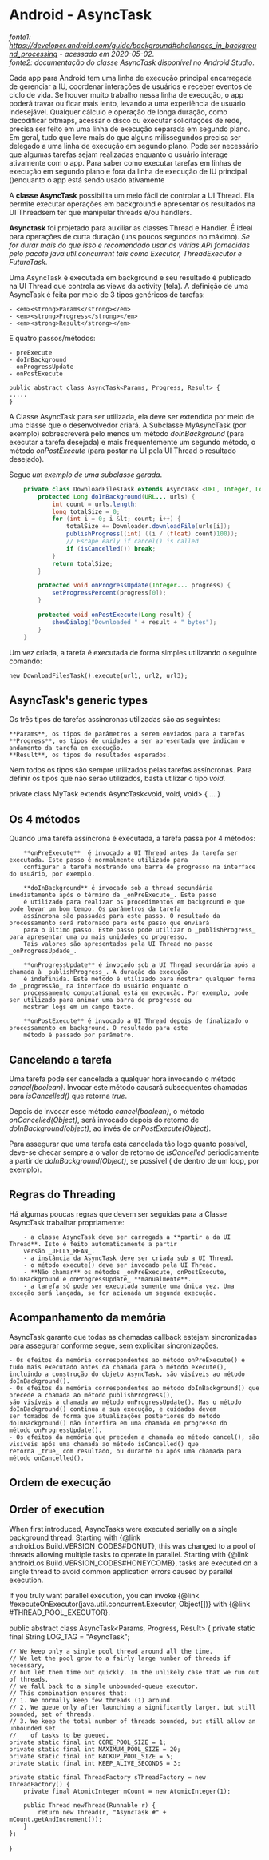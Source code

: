 # Android - AsyncTask

_fonte1: https://developer.android.com/guide/background#challenges_in_background_processing - acessado em 2020-05-02_.</br>
_fonte2: documentação do classe AsyncTask disponível no Android Studio_.

Cada app para Android tem uma linha de execução principal encarregada de gerenciar a IU, coordenar interações de usuários e receber eventos de ciclo de vida. Se houver muito trabalho nessa linha de execução, o app poderá travar ou ficar mais lento, levando a uma experiência de usuário indesejável. Qualquer cálculo e operação de longa duração, como decodificar bitmaps, acessar o disco ou executar solicitações de rede, precisa ser feito em uma linha de execução separada em segundo plano. Em geral, tudo que leve mais do que alguns milissegundos precisa ser delegado a uma linha de execução em segundo plano. Pode ser necessário que algumas tarefas sejam realizadas enquanto o usuário interage ativamente com o app. Para saber como executar tarefas em linhas de execução em segundo plano e fora da linha de execução de IU principal ()enquanto o app está sendo usado ativamente

A **classe AsyncTask** possibilita um meio fácil de controlar a UI Thread. Ela permite executar operações em background e apresentar os resultados na UI Threadsem ter que manipular threads e/ou handlers.

**Asynctask** foi projetado para auxiliar as classes Thread e Handler. É ideal para operações de curta duração (uns poucos segundos no máximo). _Se for durar mais do que isso é recomendado usar as várias API fornecidas pelo pacote java.util.concurrent tais como Executor, ThreadExecutor e FutureTask_.

Uma AsyncTask é executada em background e seu resultado é publicado na UI Thread que controla as views da activity (tela). 
A definição de uma AsyncTask é feita por meio de 3 tipos genéricos de tarefas:
```
- <em><strong>Params</strong></em>
- <em><strong>Progress</strong></em>
- <em><strong>Result</strong></em>
```	
E quatro passos/métodos:
```
- preExecute
- doInBackground
- onProgressUpdate
- onPostExecute
```
```
public abstract class AsyncTask<Params, Progress, Result> { 
.....
}
```
A Classe AsyncTask para ser utilizada, ela deve ser extendida por meio de uma classe que o desenvolvedor criará.
A Subclasse MyAsyncTask (por exemplo) sobrescreverá pelo menos um método _doInBackground_ (para executar a tarefa desejada) e mais frequentemente um segundo método, o método _onPostExecute_ (para postar na UI pela UI Thread o resultado desejado).


Segue _um exemplo de uma subclasse gerada_.

```java
	private class DownloadFilesTask extends AsyncTask <URL, Integer, Long>; {
		protected Long doInBackground(URL... urls) {
			int count = urls.length;
			long totalSize = 0;
			for (int i = 0; i &lt; count; i++) {
				totalSize += Downloader.downloadFile(urls[i]);
				publishProgress((int) ((i / (float) count)100));
				// Escape early if cancel() is called
				if (isCancelled()) break;
			}
			return totalSize;
		}

		protected void onProgressUpdate(Integer... progress) {
			setProgressPercent(progress[0]);
		}

		protected void onPostExecute(Long result) {
			showDialog("Downloaded " + result + " bytes");
		}
	}
```

Um vez criada, a tarefa é executada de forma simples utilizando o seguinte comando:

	new DownloadFilesTask().execute(url1, url2, url3);
 
 
 ## AsyncTask's generic types
 
Os três tipos de tarefas assíncronas utilizadas são as seguintes:

```
**Params**, os tipos de parâmetros a serem enviados para a tarefas
**Progress**, os tipos de unidades a ser apresentada que indicam o andamento da tarefa em execução.
**Result**, os tipos de resultados esperados.
```

Nem todos os tipos são sempre utilizados pelas tarefas assíncronas. Para definir os tipos que não serão utilizados,
basta utilizar o tipo _void_.

private class MyTask extends AsyncTask<void, void, void> { ... }

## Os 4 métodos
Quando uma tarefa assíncrona é executada, a tarefa passa por 4 métodos:

```
	**onPreExecute**  é invocado a UI Thread antes da tarefa ser executada. Este passo é normalmente utilizado para
	configurar a tarefa mostrando uma barra de progresso na interface do usuário, por exemplo.

	**doInBackground** é invocado sob a thread secundária imediatamente após o término da _onPreExecute_. Este passo
	é utilizado para realizar os procedimentos em background e que pode levar um bom tempo. Os parâmetros da tarefa
	assíncrona são passadas para este passo. O resultado da processamento será retornado para este passo que enviará
	para o último passo. Este passo pode utilizar o _publishProgress_ para apresentar uma ou mais unidades do progresso.
	Tais valores são apresentados pela UI Thread no passo _onProgressUpdade_.

	**onProgressUpdate** é invocado sob a UI Thread secundária após a chamada à _publishProgress_. A duração da execução 
	é indefinida. Este método é utilizado para mostrar qualquer forma de _progressão_ na interface do usuário enquanto o 
	processamento computational está em execução. Por exemplo, pode ser utilizado para animar uma barra de progresso ou 
	mostrar logs em um campo texto.

	**onPostExecute** é invocado a UI Thread depois de finalizado o processamento em background. O resultado para este
	método é passado por parâmetro.
```

 ## Cancelando a tarefa

Uma tarefa pode ser cancelada a qualquer hora invocando o método _cancel(boolean)_. Invocar este método causará subsequentes
chamadas para _isCancelled()_ que retorna _true_.

Depois de invocar esse método _cancel(boolean)_, o método _onCancelled(Object)_, será invocado depois do retorno de
_doInBackground(object)_, ao invés de _onPostExecute(Object)_.

Para assegurar que uma tarefa está cancelada tão logo quanto possível, deve-se checar sempre a o valor de retorno
de _isCancelled_ periodicamente a partir de _doInBackground(Object)_, se possível ( de dentro de um loop, por exemplo).

## Regras do Threading

Há algumas poucas regras que devem ser seguidas para a Classe AsyncTask trabalhar propriamente:
```
	- a classe AsyncTask deve ser carregada a **partir a da UI Thread**. Isto é feito automaticamente a partir
	versão _JELLY_BEAN_.
	- a instância da AsyncTask deve ser criada sob a UI Thread.
	- o método execute() deve ser invocado pela UI Thread.
	- **Não chamar** os métodos _onPreExecute, onPostExecute, doInBackground e onProgressUpdate_ **manualmente**.
	- a tarefa só pode ser executada somente uma única vez. Uma exceção será lançada, se for acionada um segunda execução.
```
## Acompanhamento da memória

AsyncTask garante que todas as chamadas callback estejam sincronizadas para assegurar conforme segue, sem explicitar sincronizações.

	- Os efeitos da memória correspondentes ao método onPreExecute() e tudo mais executado antes da chamada para o método execute(),
	incluindo a construção do objeto AsyncTask, são visíveis ao método doInBackground().
	- Os efeitos da memória correspondentes ao método doInBackground() que precede a chamada ao método publishProgress(),
	são visíveis à chamada ao método onProgressUpdate(). Mas o método doInBackground() continua a sua execução, e cuidados devem
	ser tomados de forma que atualizações posteriores do método doInBackground() não interfira em uma chamada em progresso do
	método onProgressUpdate().
	- Os efeitos da memória que precedem a chamada ao método cancel(), são visíveis após uma chamada ao método isCancelled() que
	retorna _true_ com resultado, ou durante ou após uma chamada para método onCancelled().

## Ordem de execução

<h2>Order of execution</h2>
<p>When first introduced, AsyncTasks were executed serially on a single background
thread. Starting with {@link android.os.Build.VERSION_CODES#DONUT}, this was changed
to a pool of threads allowing multiple tasks to operate in parallel. Starting with
{@link android.os.Build.VERSION_CODES#HONEYCOMB}, tasks are executed on a single
thread to avoid common application errors caused by parallel execution.</p>
<p>If you truly want parallel execution, you can invoke
{@link #executeOnExecutor(java.util.concurrent.Executor, Object[])} with
{@link #THREAD_POOL_EXECUTOR}.</p>
 
public abstract class AsyncTask<Params, Progress, Result> {
    private static final String LOG_TAG = "AsyncTask";

    // We keep only a single pool thread around all the time.
    // We let the pool grow to a fairly large number of threads if necessary,
    // but let them time out quickly. In the unlikely case that we run out of threads,
    // we fall back to a simple unbounded-queue executor.
    // This combination ensures that:
    // 1. We normally keep few threads (1) around.
    // 2. We queue only after launching a significantly larger, but still bounded, set of threads.
    // 3. We keep the total number of threads bounded, but still allow an unbounded set
    //    of tasks to be queued.
    private static final int CORE_POOL_SIZE = 1;
    private static final int MAXIMUM_POOL_SIZE = 20;
    private static final int BACKUP_POOL_SIZE = 5;
    private static final int KEEP_ALIVE_SECONDS = 3;

    private static final ThreadFactory sThreadFactory = new ThreadFactory() {
        private final AtomicInteger mCount = new AtomicInteger(1);

        public Thread newThread(Runnable r) {
            return new Thread(r, "AsyncTask #" + mCount.getAndIncrement());
        }
    };

}
